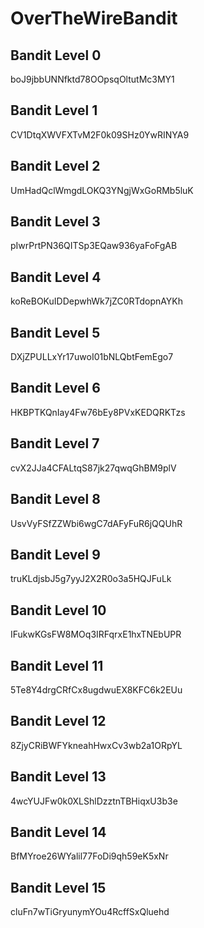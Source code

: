 # OverTheWireBandit

## Bandit Level 0
boJ9jbbUNNfktd78OOpsqOltutMc3MY1

## Bandit Level 1
CV1DtqXWVFXTvM2F0k09SHz0YwRINYA9

## Bandit Level 2
UmHadQclWmgdLOKQ3YNgjWxGoRMb5luK

## Bandit Level 3
pIwrPrtPN36QITSp3EQaw936yaFoFgAB

## Bandit Level 4
koReBOKuIDDepwhWk7jZC0RTdopnAYKh

## Bandit Level 5
DXjZPULLxYr17uwoI01bNLQbtFemEgo7

## Bandit Level 6
HKBPTKQnIay4Fw76bEy8PVxKEDQRKTzs

## Bandit Level 7
cvX2JJa4CFALtqS87jk27qwqGhBM9plV

## Bandit Level 8
UsvVyFSfZZWbi6wgC7dAFyFuR6jQQUhR

## Bandit Level 9
truKLdjsbJ5g7yyJ2X2R0o3a5HQJFuLk

## Bandit Level 10
IFukwKGsFW8MOq3IRFqrxE1hxTNEbUPR

## Bandit Level 11
5Te8Y4drgCRfCx8ugdwuEX8KFC6k2EUu

## Bandit Level 12
8ZjyCRiBWFYkneahHwxCv3wb2a1ORpYL

## Bandit Level 13
4wcYUJFw0k0XLShlDzztnTBHiqxU3b3e

## Bandit Level 14
BfMYroe26WYalil77FoDi9qh59eK5xNr

## Bandit Level 15
cluFn7wTiGryunymYOu4RcffSxQluehd
